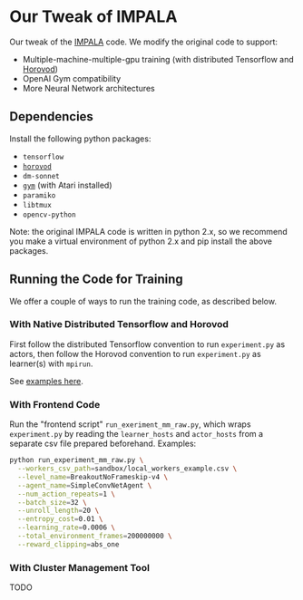 # Our Tweak of IMPALA
Our tweak of the [IMPALA](https://github.com/deepmind/scalable_agent) code.
We modify the original code to support:
* Multiple-machine-multiple-gpu training (with distributed Tensorflow and
 [Horovod](https://github.com/uber/horovod))
* OpenAI Gym compatibility
* More Neural Network architectures 

## Dependencies
Install the following python packages:
* `tensorflow`
* [`horovod`](https://github.com/uber/horovod)
* `dm-sonnet`
* [`gym`](https://github.com/openai/gym#atari) (with Atari installed)
* `paramiko`
* `libtmux`
* `opencv-python`

Note: the original IMPALA code is written in python 2.x,
so we recommend you make a virtual environment of python 2.x and pip install the
above packages.

## Running the Code for Training
We offer a couple of ways to run the training code, as described below.

### With Native Distributed Tensorflow and Horovod
First follow the distributed Tensorflow convention to run `experiment.py` as actors,
then follow the Horovod convention to run `experiment.py` as learner(s) with 
`mpirun`. 

See [examples here](sandbox/example_dtf.md).

### With Frontend Code
Run the "frontend script" `run_exeriment_mm_raw.py`,
which wraps `experiment.py` by reading the `learner_hosts` and 
`actor_hosts` from a separate csv file prepared beforehand.
Examples:
```bash
python run_experiment_mm_raw.py \
  --workers_csv_path=sandbox/local_workers_example.csv \
  --level_name=BreakoutNoFrameskip-v4 \
  --agent_name=SimpleConvNetAgent \
  --num_action_repeats=1 \
  --batch_size=32 \
  --unroll_length=20 \
  --entropy_cost=0.01 \
  --learning_rate=0.0006 \
  --total_environment_frames=200000000 \
  --reward_clipping=abs_one
```

### With Cluster Management Tool
TODO
